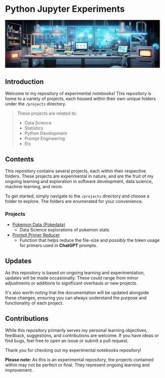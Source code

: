 # Python Jupyter Experiments

![Cover Image](./attachments/cover_image)

## Introduction

Welcome to my repository of experimental notebooks! This repository is home to a variety of projects, each housed within their own unique folders under the `/projects` directory.

> These projects are related to:
>
> - Data Science
> - Statistics
> - Python Development
> - Prompt Engineering
> - Etc

## Contents

This repository contains several projects, each within their respective folders. These projects are experimental in nature, and are the fruit of my ongoing learning and exploration in software development, data science, machine learning, and more.

To get started, simply navigate to the `/projects` directory and choose a folder to explore. The folders are enumerated for your convenience.

### Projects

- [Pokemon Data (Pokedata)](./projects/01_poke_data/)
  - Data Science explorations of pokemon stats.
- [Prompt Primer Reducer](./projects/02_prompt-primer_reducer/)
  - Function that helps reduce the file-size and *possibly* the token usage for primers used in **ChatGPT** prompts.

## Updates

As this repository is based on ongoing learning and experimentation, updates will be made occasionally. These could range from minor adjustments or additions to significant overhauls or new projects.

It's also worth noting that the documentation will be updated alongside these changes, ensuring you can always understand the purpose and functionality of each project.

## Contributions

While this repository primarily serves my personal learning objectives, feedback, suggestions, and contributions are welcome. If you have ideas or find bugs, feel free to open an issue or submit a pull request.

Thank you for checking out my experimental notebooks repository!

**Please note:** As this is an experimental repository, the projects contained within may not be perfect or final. They represent ongoing learning and improvement.
